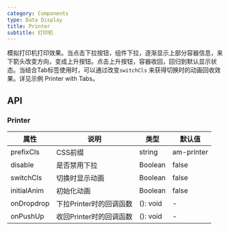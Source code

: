 ```yaml
---
category: Components
type: Data Display
title: Printer
subtitle: 打印机
---
```


模拟打印机打印效果。当点击下拉按钮，组件下拉，逐渐显示上部分容器信息，来下箭头改变方向，变成上升按钮。点击上升按钮，容器收回，回归到默认显示状态。当结合Tab标签使用时，可以通过改变`switchCls` 来获得切换时的动画回收效果。详见示例 Printer with Tabs。

## API

### Printer

属性 | 说明 | 类型 | 默认值
----|-----|------|------
| prefixCls    | CSS前缀    | string |  am-printer   |
| disable      | 是否禁用下拉 | Boolean | false |
| switchCls    | 切换时显示动画 | Boolean | false |
| initialAnim  | 初始化动画    | Boolean  | false |
| onDropdrop   | 下拉Printer时的回调函数 | (): void | - |
| onPushUp     | 收回Printer时的回调函数 | (): void | - |

